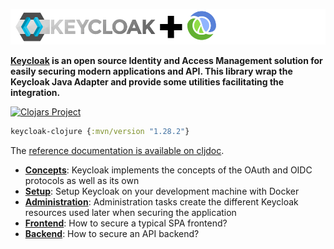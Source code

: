 
![Keycloak plus Clojure](keycloak-plus-clojure.png)

__[Keycloak](http://www.keycloak.org) is an open source Identity and Access Management solution for easily securing modern applications and API. This library wrap the Keycloak Java Adapter and provide some utilities facilitating the integration.__

[![Clojars Project](https://img.shields.io/clojars/v/keycloak-clojure.svg)](https://clojars.org/keycloak-clojure)

```clojure
keycloak-clojure {:mvn/version "1.28.2"}
```

The [reference documentation is available on cljdoc](https://cljdoc.org/d/keycloak-clojure/keycloak-clojure).

- **[Concepts](https://cljdoc.org/d/keycloak-clojure/keycloak-clojure/1.27.0/doc/security-concepts)**: Keycloak implements the concepts of the OAuth and OIDC protocols as well as its own
- **[Setup](https://cljdoc.org/d/keycloak-clojure/keycloak-clojure/1.27.0/doc/run-keycloak)**: Setup Keycloak on your development machine with Docker
- **[Administration](https://cljdoc.org/d/keycloak-clojure/keycloak-clojure/1.27.0/doc/administrative-tasks)**: Administration tasks create the different Keycloak resources used later when securing the application
- **[Frontend](https://cljdoc.org/d/keycloak-clojure/keycloak-clojure/1.27.0/doc/securing-a-frontend)**: How to secure a typical SPA frontend?
- **[Backend](https://cljdoc.org/d/keycloak-clojure/keycloak-clojure/1.27.0/doc/securing-a-backend)**: How to secure an API backend?



